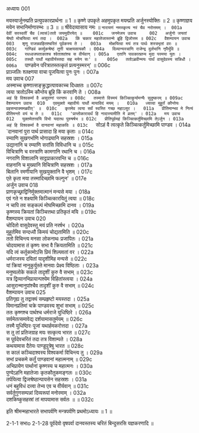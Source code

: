 अध्यायः 001

मयस्यार्जुनम्प्रति प्रत्युपकारप्रार्थना ॥ 1 ॥ कृष्णे उपकृते अहमुपकृत मयम्प्रति अर्जुनस्योक्तिः ॥ 2 ॥ कृष्णाज्ञय मयेन सभानिर्माणारम्भः ॥ 3 ॥
॥ श्रीवेदव्यासाय नमः ॥
`नारायणं नमस्कृत्य नरं चैव नरोत्तमम् ।	001a  
देवीं सरस्वतीं चैव (व्यासं)ततो जयमुदीरयेत् ॥	001c  
जनमेजय उवाच 	002  
अर्जुनो जयतां श्रेष्ठो मोचयित्वा मयं तदा ।	002a  
किं चकार महातेजास्तन्मे ब्रूहि द्विजोत्तम ॥	002c  
वैशम्पायन उवाच 	003  
शृणु राजन्नवहितश्चरितं पूर्वकस्य ते ।	003a  
मोक्षयित्वा मयं तत्र पार्थः शस्त्रभृतां वरः ॥	003c  
गाण्डिवं कार्मुकश्रेष्ठं तूणी चाक्षयसायकौ ।	004a  
दिव्यान्यस्त्राणि राजेन्द्र दुर्लभानि नृपैर्भुवि ॥	004c  
रथध्वजपताकाश्च श्वेताश्वांश्च स वीर्यवान् ।	005a  
एतानि पावकात्प्राप्य मुदा परमया युतः ।	005c  
तस्थौ पार्थो महावीर्यस्तदा सह मयेन सः' ॥	005e  
ततोऽब्रवीन्मयः पार्थं वासुदेवस्य सन्निधौ ।	006a  
`पाण्डवेन परित्रातस्तत्कृतं प्रत्यनुस्मरन्' ॥	006c  
प्राञ्जलिः श्लक्ष्णया वाचा पूजयित्वा पुनः पुनः ।	007a  
मय उवाच 	007  
अस्माच्च कृष्णात्सङ्क्रुद्धात्पावकाच्च दिधक्षतः ॥	007c  
त्वया त्रातोऽस्मि कौन्तेय ब्रूहि किं करवाणि ते ।	008a  
`अहं हि विश्वकर्मा वै असुराणां परन्तप ॥	008c  
तस्मात्ते विस्मयं किञ्चित्कुर्यामन्यैः सुदुष्करम् ॥	009ac  
वैशम्पायन उवाच 	010  
एवमुक्तो महावीर्यः पार्थो मायाविदं मयम् ।	010a  
ध्यात्वा मुहूर्तं कौन्तेयः प्रहसन्वाक्यमब्रवीत्' ॥	010c  
कृतमेव त्वया सर्वं स्वस्ति गच्छ महाऽसुर ।	011a  
प्रीतिमान्भव मे नित्यं प्रीतिमन्तो वयं च ते ॥	011c  
'प्राप्तोकारादर्थं हि नादास्यामीति मे व्रतम्' ।	012a  
मय उवाच 	012  
युक्तमेतत्त्वयि विभो यदात्थ पुरुषर्षभ ॥	012c  
प्रीतिपूर्वमहं किञ्चित्कर्तुमिच्छामि तेऽर्जुन ।	013a  
अहं हि विश्वकर्मा वै दानवानां महाकविः ॥	013c  
`सोऽहं वै त्वत्कृते किञ्चित्कर्तुमिच्छामि पाण्डव ।	014a  
`दानवानां पुरा पार्थ प्रासादा हि मया कृताः ॥	014c  
रम्याणि सुखगर्भाणि भोगाढ्यानि सहस्रशः ।	015a  
उद्यानानि च रम्याणि सरांसि विविधानि च ॥	015c  
विचित्राणि च वस्त्राणि कामगानि रथानि च ।	016a  
नगराणि विशालानि साट्टप्राकारवन्ति च ॥	016c  
वाहनानि च मुख्यानि विचित्राणि सहस्रशः ।	017a  
बिलानि रमणीयानि सुखयुक्तानि वै भृशम् ।	017c  
एते कृता मया तस्मादिच्छामि फल्गुन' ॥	017e  
अर्जुन उवाच 	018  
प्राणकृच्छ्राद्विनिर्मुक्तमात्मानं मन्यसे मया ।	018a  
एवं गते न शक्ष्यामि किञ्चित्कारयितुं त्वया ॥	018c  
न चापि तव सङ्कल्पं मोघमिच्छामि दानव ।	019a  
कृष्णस्य क्रियतां किञ्चित्तथा प्रतिकृतं मयि ॥	019c  
वैशम्पायन उवाच 	020  
चोदितो वासुदेवस्तु मयं प्रति नरर्षभ ।	020a  
मुहूर्तमिव सन्दध्यौ किमयं चोद्यतामिति ॥	020c  
ततो विचिन्त्य मनसा लोकनाथः प्रजापितः ।	021a  
चोदयामास तं कृष्णः सभा वै क्रियतामिति ॥	021c  
यदि त्वं कर्तुकामोऽसि प्रियं शिल्पवतां वर ।	022a  
धर्मराजस्य दयितां यादृशीमिह मन्यसे ॥	022c  
यां क्रियां नानुकुर्युस्ते मानवाः प्रेक्ष्य विष्ठिताः ।	023a  
मनुष्यलोके सकले तादृशीं कुरु वै सभाम् ॥	023c  
यत्र द्विव्यानभिप्रायान्पश्येम विहितांस्त्वया ।	024a  
आसुरान्मानुपांश्चैव तादृशीं कुरु वै सभाम् ॥	024c  
वैशम्पायन उवाच 	025  
प्रतिगृह्य तु तद्वाक्यं सम्प्रहृष्टो मयस्तदा ।	025a  
विमानप्रतिमां चक्रे पाण्डवस्य शुभां सभाम् ॥	025c  
ततः कृष्णश्च पार्थश्च धर्मराजे युधिष्ठिरे ।	026a  
सर्वमेतत्समावेद्य दर्शयामासतुर्मयम् ॥	026c  
तस्मै युधिष्ठिरः पूजां यथार्हमकरोत्तदा ।	027a  
स तु तां प्रतिजग्राह मयः सत्कृत्य भारत ॥	027c  
स पूर्वदेवचरितं तदा तत्र विशाम्पते ।	028a  
कथयामास दैतेयः पाण्डुपुत्रेषु भारत ॥	028c  
स कालं कञ्चिदाश्वस्य विश्वकर्मा विचिन्त्य तु ।	029a  
सभां प्रचकमे कर्तुं पाण्डवानां महात्मनाम् ॥	029c  
अभिप्रायेण पार्थानां कृष्णस्य च महात्मनः ।	030a  
पुण्येऽहनि महातेजाः कृतकौतुकमङ्गलः ॥	030c  
तर्पयित्वा द्विजश्रेष्ठान्पायसेन सहस्रशः ।	031a  
धनं बहुविधं दत्त्वा तेभ्य एव च वीर्यवान् ॥	031c  
सर्वर्तुगुणसम्पन्नां दिव्यरूपां मनोरमाम् ।	032a  
दशकिष्कुसहस्रां तां मापयामास सर्वतः ॥ ॥	032c  

इति श्रीमन्महाभारते सभापर्वणि मन्त्रपर्वणि प्रथमोऽध्यायः ॥ 1 ॥

2-1-1 सभाo 2-1-28 पूर्वदेवो वृषपर्वा दानवस्तस्य चरितं बिन्दुसरसि यज्ञकरणादि ॥
